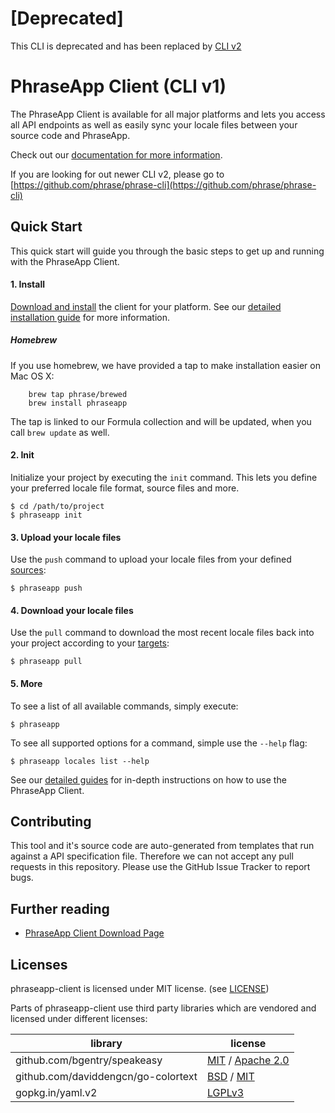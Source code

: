 # [Deprecated]
This CLI is deprecated and has been replaced by [CLI v2](https://github.com/phrase/phrase-cli)


# PhraseApp Client (CLI v1)

The PhraseApp Client is available for all major platforms and lets you access all API endpoints as well as easily sync your locale files between your source code and PhraseApp.

Check out our [documentation for more information](https://help.phrase.com/phraseapp-for-developers/phraseapp-client/phraseapp-in-your-terminal).

If you are looking for out newer CLI v2, please go to [https://github.com/phrase/phrase-cli](https://github.com/phrase/phrase-cli)

## Quick Start

This quick start will guide you through the basic steps to get up and running with the PhraseApp Client.

#### 1. Install

[Download and install](https://phrase.com/cli) the client for your platform. See our [detailed installation guide](https://help.phrase.com/phraseapp-for-developers/phraseapp-client/installation) for more information.

##### Homebrew

If you use homebrew, we have provided a tap to make installation easier on Mac OS X:

        brew tap phrase/brewed
        brew install phraseapp

The tap is linked to our Formula collection and will be updated, when you call `brew update` as well.

#### 2. Init

Initialize your project by executing the `init` command. This lets you define your preferred locale file format, source files and more.

    $ cd /path/to/project
    $ phraseapp init

#### 3. Upload your locale files

Use the `push` command to upload your locale files from your defined [sources](https://help.phrase.com/phraseapp-for-developers/phraseapp-client/configuration#push):

    $ phraseapp push

#### 4. Download your locale files

Use the `pull` command to download the most recent locale files back into your project according to your [targets](https://help.phrase.com/phraseapp-for-developers/phraseapp-client/configuration#pull):

    $ phraseapp pull

#### 5. More

To see a list of all available commands, simply execute:

    $ phraseapp

To see all supported options for a command, simple use the `--help` flag:

    $ phraseapp locales list --help

See our [detailed guides](https://help.phrase.com/phraseapp-for-developers/phraseapp-client/phraseapp-in-your-terminal) for in-depth instructions on how to use the PhraseApp Client.

## Contributing

This tool and it's source code are auto-generated from templates that run against a API specification file. Therefore we can not accept any pull requests in this repository. Please use the GitHub Issue Tracker to report bugs.

## Further reading
* [PhraseApp Client Download Page](https://phrase.com/cli)

## Licenses

phraseapp-client is licensed under MIT license. (see [LICENSE](LICENSE))

Parts of phraseapp-client use third party libraries which are vendored and licensed under different licenses:

library | license
---|---
github.com/bgentry/speakeasy | [MIT](https://opensource.org/licenses/mit-license.php) / [Apache 2.0](https://github.com/bgentry/speakeasy/blob/master/LICENSE_WINDOWS)
github.com/daviddengcn/go-colortext | [BSD](https://github.com/daviddengcn/go-colortext/blob/master/LICENSE) / [MIT](https://github.com/daviddengcn/go-colortext/blob/master/LICENSE)
gopkg.in/yaml.v2 | [LGPLv3](https://github.com/go-yaml/yaml/blob/v2/LICENSE)
